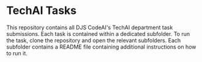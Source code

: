 # TechAI Tasks
This repository contains all DJS CodeAI's TechAI department task submissions. Each task is contained within a dedicated subfolder. To run the task, clone the repository and open the relevant subfolders. Each subfolder contains a README file containing additional instructions on how to run it.
